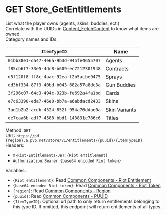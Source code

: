 <!--

This file is automatically generated!
Do not edit it directly!
See https://github.com/techchrism/valorant-api-docs/blob/trunk/contributing.md for more information.

-->

# GET Store_GetEntitlements

List what the player owns (agents, skins, buddies, ect.)  
Correlate with the UUIDs in [Content_FetchContent](../PVP%20Endpoints/GET%20Content_FetchContent.md) to know what items are owned.   
Category names and IDs:  

`ItemTypeID` | Name
--- | ---
`01bb38e1-da47-4e6a-9b3d-945fe4655707` | Agents
`f85cb6f7-33e5-4dc8-b609-ec7212301948` | Contracts
`d5f120f8-ff8c-4aac-92ea-f2b5acbe9475` | Sprays
`dd3bf334-87f3-40bd-b043-682a57a8dc3a` | Gun Buddies
`3f296c07-64c3-494c-923b-fe692a4fa1bd` | Cards
`e7c63390-eda7-46e0-bb7a-a6abdacd2433` | Skins
`3ad1b2b2-acdb-4524-852f-954a76ddae0a` | Skin Variants
`de7caa6b-adf7-4588-bbd1-143831e786c6` | Titles  


Method: `GET`  
URL: `https://pd.{region}.a.pvp.net/store/v1/entitlements/{puuid}/{ItemTypeID}`  
Headers:
 - `X-Riot-Entitlements-JWT`: `{Riot entitlement}`
 - `Authorization`: `Bearer {base64 encoded Riot token}`

Variables:
 - `{Riot entitlement}`: Read [Common Components - Riot Entitlement](../common-components.md#riot-entitlement)
 - `{base64 encoded Riot token}`: Read [Common Components - Riot Token](../common-components.md#riot-token)
 - `{region}`: Read [Common Components - Region](../common-components.md#region)
 - `{puuid}`: Read [Common Components - PUUID](../common-components.md#puuid)
 - `{ItemTypeID}`: Optional url path to only return entitlements belonging to this type ID. If omitted, this endpoint will return entitlements of all types.

